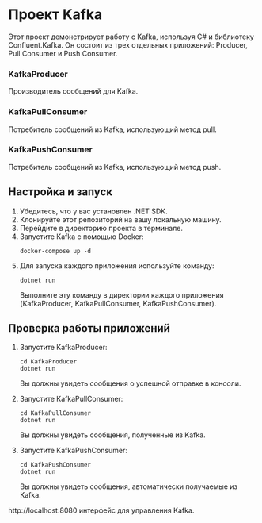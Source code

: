 
# Проект Kafka

Этот проект демонстрирует работу с Kafka, используя C# и библиотеку Confluent.Kafka. Он состоит из трех отдельных приложений: Producer, Pull Consumer и Push Consumer.

### KafkaProducer

Производитель сообщений для Kafka.

### KafkaPullConsumer

Потребитель сообщений из Kafka, использующий метод pull.

### KafkaPushConsumer

Потребитель сообщений из Kafka, использующий метод push.

## Настройка и запуск

1. Убедитесь, что у вас установлен .NET SDK.
2. Клонируйте этот репозиторий на вашу локальную машину.
3. Перейдите в директорию проекта в терминале.
4. Запустите Kafka с помощью Docker:
   ```
   docker-compose up -d
   ```
5. Для запуска каждого приложения используйте команду:
   ```
   dotnet run
   ```
   Выполните эту команду в директории каждого приложения (KafkaProducer, KafkaPullConsumer, KafkaPushConsumer).

## Проверка работы приложений

1. Запустите KafkaProducer:
   ```
   cd KafkaProducer
   dotnet run
   ```
   Вы должны увидеть сообщения о успешной отправке в консоли.

2. Запустите KafkaPullConsumer:
   ```
   cd KafkaPullConsumer
   dotnet run
   ```
   Вы должны увидеть сообщения, полученные из Kafka.

3. Запустите KafkaPushConsumer:
   ```
   cd KafkaPushConsumer
   dotnet run
   ```
   Вы должны увидеть сообщения, автоматически получаемые из Kafka.


http://localhost:8080 интерфейс для управления Kafka.

